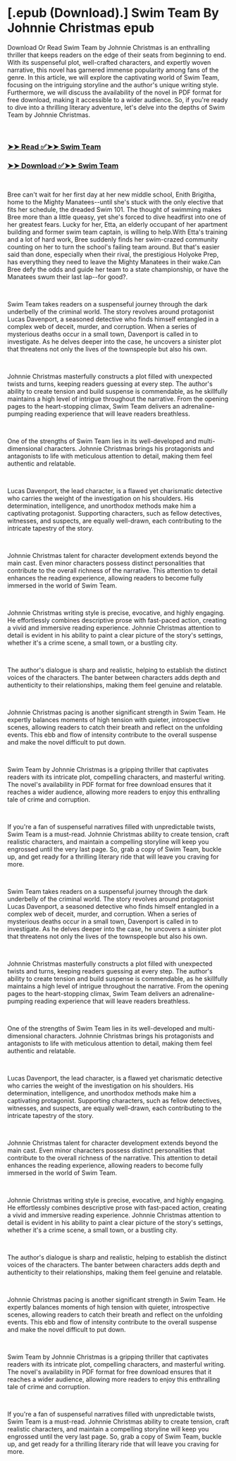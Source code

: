 # [.epub (Download).] Swim Team By Johnnie Christmas epub

<p>Download Or Read Swim Team by Johnnie Christmas is an enthralling thriller that keeps readers on the edge of their seats from beginning to end. With its suspenseful plot, well-crafted characters, and expertly woven narrative, this novel has garnered immense popularity among fans of the genre. In this article, we will explore the captivating world of Swim Team, focusing on the intriguing storyline and the author's unique writing style. Furthermore, we will discuss the availability of the novel in PDF format for free download, making it accessible to a wider audience. So, if you're ready to dive into a thrilling literary adventure, let's delve into the depths of Swim Team by Johnnie Christmas.</p>
<p>&nbsp;</p>

### [➤➤ Read ✅➤➤ Swim Team](https://pdfwebsitebooks.blogspot.com/id/58842729)

### [➤➤ Download ✅➤➤ Swim Team](https://pdfwebsitebooks.blogspot.com/id/58842729)

<p>&nbsp;</p>
<p>Bree can't wait for her first day at her new middle school, Enith Brigitha, home to the Mighty Manatees--until she's stuck with the only elective that fits her schedule, the dreaded Swim 101. The thought of swimming makes Bree more than a little queasy, yet she's forced to dive headfirst into one of her greatest fears. Lucky for her, Etta, an elderly occupant of her apartment building and former swim team captain, is willing to help.With Etta's training and a lot of hard work, Bree suddenly finds her swim-crazed community counting on her to turn the school's failing team around. But that's easier said than done, especially when their rival, the prestigious Holyoke Prep, has everything they need to leave the Mighty Manatees in their wake.Can Bree defy the odds and guide her team to a state championship, or have the Manatees swum their last lap--for good?.</p>
<p>&nbsp;</p>
<p>Swim Team takes readers on a suspenseful journey through the dark underbelly of the criminal world. The story revolves around protagonist Lucas Davenport, a seasoned detective who finds himself entangled in a complex web of deceit, murder, and corruption. When a series of mysterious deaths occur in a small town, Davenport is called in to investigate. As he delves deeper into the case, he uncovers a sinister plot that threatens not only the lives of the townspeople but also his own.</p>
<p>&nbsp;</p>
<p>Johnnie Christmas masterfully constructs a plot filled with unexpected twists and turns, keeping readers guessing at every step. The author's ability to create tension and build suspense is commendable, as he skillfully maintains a high level of intrigue throughout the narrative. From the opening pages to the heart-stopping climax, Swim Team delivers an adrenaline-pumping reading experience that will leave readers breathless.</p>
<p>&nbsp;</p>
<p>One of the strengths of Swim Team lies in its well-developed and multi-dimensional characters. Johnnie Christmas brings his protagonists and antagonists to life with meticulous attention to detail, making them feel authentic and relatable.</p>
<p>&nbsp;</p>
<p>Lucas Davenport, the lead character, is a flawed yet charismatic detective who carries the weight of the investigation on his shoulders. His determination, intelligence, and unorthodox methods make him a captivating protagonist. Supporting characters, such as fellow detectives, witnesses, and suspects, are equally well-drawn, each contributing to the intricate tapestry of the story.</p>
<p>&nbsp;</p>
<p>Johnnie Christmas talent for character development extends beyond the main cast. Even minor characters possess distinct personalities that contribute to the overall richness of the narrative. This attention to detail enhances the reading experience, allowing readers to become fully immersed in the world of Swim Team.</p>
<p>&nbsp;</p>
<p>Johnnie Christmas writing style is precise, evocative, and highly engaging. He effortlessly combines descriptive prose with fast-paced action, creating a vivid and immersive reading experience. Johnnie Christmas attention to detail is evident in his ability to paint a clear picture of the story's settings, whether it's a crime scene, a small town, or a bustling city.</p>
<p>&nbsp;</p>
<p>The author's dialogue is sharp and realistic, helping to establish the distinct voices of the characters. The banter between characters adds depth and authenticity to their relationships, making them feel genuine and relatable.</p>
<p>&nbsp;</p>
<p>Johnnie Christmas pacing is another significant strength in Swim Team. He expertly balances moments of high tension with quieter, introspective scenes, allowing readers to catch their breath and reflect on the unfolding events. This ebb and flow of intensity contribute to the overall suspense and make the novel difficult to put down.</p>
<p>&nbsp;</p>
<p>Swim Team by Johnnie Christmas is a gripping thriller that captivates readers with its intricate plot, compelling characters, and masterful writing. The novel's availability in PDF format for free download ensures that it reaches a wider audience, allowing more readers to enjoy this enthralling tale of crime and corruption.</p>
<p>&nbsp;</p>
<p>If you're a fan of suspenseful narratives filled with unpredictable twists, Swim Team is a must-read. Johnnie Christmas ability to create tension, craft realistic characters, and maintain a compelling storyline will keep you engrossed until the very last page. So, grab a copy of Swim Team, buckle up, and get ready for a thrilling literary ride that will leave you craving for more.</p>
<p>&nbsp;</p>
<p>Swim Team takes readers on a suspenseful journey through the dark underbelly of the criminal world. The story revolves around protagonist Lucas Davenport, a seasoned detective who finds himself entangled in a complex web of deceit, murder, and corruption. When a series of mysterious deaths occur in a small town, Davenport is called in to investigate. As he delves deeper into the case, he uncovers a sinister plot that threatens not only the lives of the townspeople but also his own.</p>
<p>&nbsp;</p>
<p>Johnnie Christmas masterfully constructs a plot filled with unexpected twists and turns, keeping readers guessing at every step. The author's ability to create tension and build suspense is commendable, as he skillfully maintains a high level of intrigue throughout the narrative. From the opening pages to the heart-stopping climax, Swim Team delivers an adrenaline-pumping reading experience that will leave readers breathless.</p>
<p>&nbsp;</p>
<p>One of the strengths of Swim Team lies in its well-developed and multi-dimensional characters. Johnnie Christmas brings his protagonists and antagonists to life with meticulous attention to detail, making them feel authentic and relatable.</p>
<p>&nbsp;</p>
<p>Lucas Davenport, the lead character, is a flawed yet charismatic detective who carries the weight of the investigation on his shoulders. His determination, intelligence, and unorthodox methods make him a captivating protagonist. Supporting characters, such as fellow detectives, witnesses, and suspects, are equally well-drawn, each contributing to the intricate tapestry of the story.</p>
<p>&nbsp;</p>
<p>Johnnie Christmas talent for character development extends beyond the main cast. Even minor characters possess distinct personalities that contribute to the overall richness of the narrative. This attention to detail enhances the reading experience, allowing readers to become fully immersed in the world of Swim Team.</p>
<p>&nbsp;</p>
<p>Johnnie Christmas writing style is precise, evocative, and highly engaging. He effortlessly combines descriptive prose with fast-paced action, creating a vivid and immersive reading experience. Johnnie Christmas attention to detail is evident in his ability to paint a clear picture of the story's settings, whether it's a crime scene, a small town, or a bustling city.</p>
<p>&nbsp;</p>
<p>The author's dialogue is sharp and realistic, helping to establish the distinct voices of the characters. The banter between characters adds depth and authenticity to their relationships, making them feel genuine and relatable.</p>
<p>&nbsp;</p>
<p>Johnnie Christmas pacing is another significant strength in Swim Team. He expertly balances moments of high tension with quieter, introspective scenes, allowing readers to catch their breath and reflect on the unfolding events. This ebb and flow of intensity contribute to the overall suspense and make the novel difficult to put down.</p>
<p>&nbsp;</p>
<p>Swim Team by Johnnie Christmas is a gripping thriller that captivates readers with its intricate plot, compelling characters, and masterful writing. The novel's availability in PDF format for free download ensures that it reaches a wider audience, allowing more readers to enjoy this enthralling tale of crime and corruption.</p>
<p>&nbsp;</p>
<p>If you're a fan of suspenseful narratives filled with unpredictable twists, Swim Team is a must-read. Johnnie Christmas ability to create tension, craft realistic characters, and maintain a compelling storyline will keep you engrossed until the very last page. So, grab a copy of Swim Team, buckle up, and get ready for a thrilling literary ride that will leave you craving for more.</p>
<p>&nbsp;</p>
